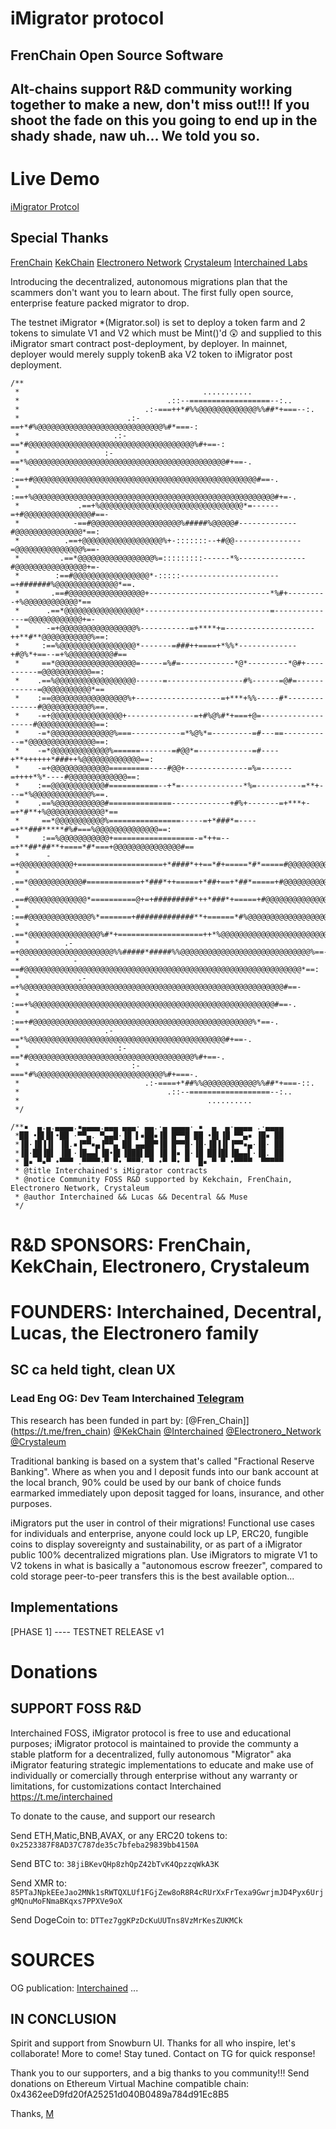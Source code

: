 # iMigrator protocol
## FrenChain Open Source Software 
## Alt-chains support R&D community working together to make a new, don't miss out!!! If you shoot the fade on this you going to end up in the shady shade, naw uh... We told you so.

# Live Demo
[iMigrator Protcol](https://iMigrator.interchained.org) 

## Special Thanks
[FrenChain](https://frenchain.app) 
[KekChain](https://kekchain.com) 
[Electronero Network](https://electronero.org) 
[Crystaleum](https://crystaleum.org) 
[Interchained Labs](https://interchained.org) 

Introducing the decentralized, autonomous migrations plan that the scammers don't want you to learn about.
The first fully open source, enterprise feature packed migrator to drop.


The testnet iMigrator *(Migrator.sol) is set to deploy a token farm and 2 tokens to simulate V1 and V2 which must be Mint()'d 😲 and supplied to this iMigrator smart contract post-deployment, by deployer. In mainnet, deployer would merely supply tokenB aka V2 token to iMigrator post deployment.
```
/**
 *                                         ...........
 *                                 .::--==================--:..
 *                            .:-===++*#%%@@@@@@@@@@@@@%%##*+===--:.
 *                        .:-==+*#%@@@@@@@@@@@@@@@@@@@@@@@@@@@@%#*===-:
 *                     .:-==*#@@@@@@@@@@@@@@@@@@@@@@@@@@@@@@@@@@@@@%#+==-:
 *                   :-==*%@@@@@@@@@@@@@@@@@@@@@@@@@@@@@@@@@@@@@@@@@@@@#+==-.
 *                 :==+#@@@@@@@@@@@@@@@@@@@@@@@@@@@@@@@@@@@@@@@@@@@@@@@@@@#==-.
 *               :==+%@@@@@@@@@@@@@@@@@@@@@@@@@@@@@@@@@@@@@@@@@@@@@@@@@@@@@@#+=-.
 *             .==+%@@@@@@@@@@@@@@@@@@@@@@@@@@@@@@@@*=------=+#@@@@@@@@@@@@@@@#==-
 *            -==#@@@@@@@@@@@@@@@@@@@@%#####%@@@@@#-------------#@@@@@@@@@@@@@@@*==:
 *          .==+@@@@@@@@@@@@@@@@@@%+-:::::::--+#@@---------------=@@@@@@@@@@@@@@@%==-
 *         .==*@@@@@@@@@@@@@@@@@%=:::::::::------*%---------------#@@@@@@@@@@@@@@@@+=-
 *        :==#@@@@@@@@@@@@@@@@@*-:::::----------------------=+#######%@@@@@@@@@@@@@@*==.
 *       .==#@@@@@@@@@@@@@@@@@+---------------------------*%#+---------+%@@@@@@@@@@@@*==
 *      .==*@@@@@@@@@@@@@@@@@*----------------------------=--------------=@@@@@@@@@@@@+=-
 *      -=+@@@@@@@@@@@@@@@@@%-----------=+****+=--------------------++**#**@@@@@@@@@@@%==:
 *     :==%@@@@@@@@@@@@@@@@@*-------=###++====+*%%*-------------+#@%*+==--=+%@@@@@@@@@@#==
 *     ==*@@@@@@@@@@@@@@@@@@=-----=%#=------------*@*---------*@#+----------=@@@@@@@@@@@==:
 *    .==%@@@@@@@@@@@@@@@@@@------=-----------------#%------=@#=------------=@@@@@@@@@@@*==
 *    :==@@@@@@@@@@@@@@@@@%+-------------------=+***+%%-----#*--------------#@@@@@@@@@@@%==.
 *    -=+@@@@@@@@@@@@@@@@+---------------=+#%@%#*+===+@=-------------------#@@@@@@@@@@@@@==:
 *    -=*@@@@@@@@@@@@@@%===-----------=*%@%*=---------=#---==-----------=*@@@@@@@@@@@@@@@==:
 *    -=*@@@@@@@@@@@@@%======-------=#@@*=------------=#----+**++++++*###++%@@@@@@@@@@@@@==:
 *    -=+@@@@@@@@@@@@@=========----#@@+--------------=%=-------=++++*%*----#@@@@@@@@@@@@@==:
 *    :==@@@@@@@@@@@@#===========--+*=--------------*%=----------=**+---=*%@@@@@@@@@@@@@%==.
 *    .==%@@@@@@@@@@@#==============-------------+#%+-------=+***+-=+*#**+%@@@@@@@@@@@@@*==
 *     ==*@@@@@@@@@@@%================-----=+*###*=----=+**###*****#%#===%@@@@@@@@@@@@@@==:
 *     :==%@@@@@@@@@@@+==================-=*++=--=+**##*##**+====*#*===+@@@@@@@@@@@@@@@#==
 *      -=+@@@@@@@@@@@@+===================+*####*++==*#+=====*#*=====#@@@@@@@@@@@@@@@%==:
 *      .==*@@@@@@@@@@@@#============+*###*++=====+*##+==+*##*=====+#@@@@@@@@@@@@@@@@@+=-
 *       .==#@@@@@@@@@@@@@*==========@+=+#########*++*###*+=====+#@@@@@@@@@@@@@@@@@@@+=-
 *        :==#@@@@@@@@@@@@@@%*=======+#############**+======*#%@@@@@@@@@@@@@@@@@@@@@+==
 *         .==*@@@@@@@@@@@@@@@@%#*+===================++*%@@@@@@@@@@@@@@@@@@@@@@@@@+=-
 *          .-=+@@@@@@@@@@@@@@@@@@@@@%%#####*#####%%@@@@@@@@@@@@@@@@@@@@@@@@@@@@@%==-
 *            -==#@@@@@@@@@@@@@@@@@@@@@@@@@@@@@@@@@@@@@@@@@@@@@@@@@@@@@@@@@@@@@@*==:
 *             .-=+%@@@@@@@@@@@@@@@@@@@@@@@@@@@@@@@@@@@@@@@@@@@@@@@@@@@@@@@@@@#==-
 *               :==+%@@@@@@@@@@@@@@@@@@@@@@@@@@@@@@@@@@@@@@@@@@@@@@@@@@@@@@#==-.
 *                 :==+#@@@@@@@@@@@@@@@@@@@@@@@@@@@@@@@@@@@@@@@@@@@@@@@@@%*==-.
 *                   .-==*%@@@@@@@@@@@@@@@@@@@@@@@@@@@@@@@@@@@@@@@@@@@@#+==-.
 *                      :-==*#@@@@@@@@@@@@@@@@@@@@@@@@@@@@@@@@@@@@@%#+==-.
 *                         :-===*#%@@@@@@@@@@@@@@@@@@@@@@@@@@@@%#+===-.
 *                            .:-====+*##%%@@@@@@@@@@@@%%##*+===-::.
 *                                 .::--==================--:..
 *                                          ..........
 */

/**▪  ▄.▄.▄▄▄▄.▪▄▄▄▄.▄▄▄ ▄▄▄· ▄▄.·▄ ▄▄▄▄· ▪  ▄  ▄·▄▄▄▄ .·▄▄▄▄
 *██ •█▌█▌•██ ·▀▀▄. ▀▄▄█·▐█ ▌▪██▪▐█ █▀▀█ ██ •█▌▐█ ▀▀▄▪ ▐█▪ ██
 *▐█·▐█▐▐▌ ▐█.▪▐▀▀▪▄▐▀▀▄ ██ ▄▄██▀▐█ █▀▀█·▐█·▐█▐▐▌▐▀▀▪▄·▐█· ██
 *▐█·██▐█▌ ▐█▌·▐█▄▄▌▐█•█▌▐███▌██ ▐█ █▪ █·▐█ ██▐█▌▐█▄▄▌·▐█. ██
 * █▪ ▀▪▀ •▀▀▀ .▀▀▀▀·▀ ▀• ▀▀▀· ▀ •▀ ▀• ▀  █▪ ▀ ▀ •▀▀▀▀  ▀▀▀▀▀
 * @title Interchained's iMigrator contracts
 * @notice Community FOSS R&D supported by Kekchain, FrenChain, Electronero Network, Crystaleum
 * @author Interchained && Lucas && Decentral && Muse
 */
```
# R&D SPONSORS: FrenChain, KekChain, Electronero, Crystaleum
# FOUNDERS: Interchained, Decentral, Lucas, the Electronero family
## SC ca held tight, clean UX
### Lead Eng OG: Dev Team Interchained [Telegram](https://t.me/interchained)

This research has been funded in part by: [@Fren_Chain]](https://t.me/fren_chain) [@KekChain](https://t.me/kekchain) [@Interchained](https://t.me/Interchained) [@Electronero_Network](https://t.me/Electronero_Network) [@Crystaleum](https://t.me/Crystaleum)

Traditional banking is based on a system that's called "Fractional Reserve Banking". Where as when you and I deposit funds into our bank account at the local branch, 90% could be used by our bank of choice funds earmarked immediately upon deposit tagged for loans, insurance, and other purposes. 

iMigrators put the user in control of their migrations! Functional use cases for individuals and enterprise, anyone could lock up LP, ERC20, fungible coins to display sovereignty and sustainability, or as part of a iMigrator public 100% decentralized migrations plan. Use iMigrators to migrate V1 to V2 tokens in what is basically a "autonomous escrow freezer", compared to cold storage peer-to-peer transfers this is the best available option...

## Implementations
[PHASE 1] ---- TESTNET RELEASE v1

# Donations 
## SUPPORT FOSS R&D

Interchained FOSS, iMigrator protocol is free to use and educational purposes;
iMigrator protocol is maintained to provide the communty a stable platform for a decentralized, fully autonomous "Migrator" aka iMigrator featuring strategic implementations to educate and make use of individually or comercially through enterprise without any warranty or limitations, for customizations contact Interchained https://t.me/interchained

To donate to the cause, and support our research 

Send ETH,Matic,BNB,AVAX, or any ERC20 tokens to: ```0x2523387F8AD37C787de35c7bfeba29839bb4150A```

Send BTC to: ```38jiBKevQHp8zhQpZ42bTvK4QpzzqWkA3K```

Send XMR to: ```85PTaJNpkEEeJao2MNk1sRWTQXLUf1FGjZew8oR8R4cRUrXxFrTexa9GwrjmJD4Pyx6UrjgMQnuMoFNmaBKqxs7PPXVe9oX```

Send DogeCoin to: ```DTTez7ggKPzDcKuUUTns8VzMrKesZUKMCk```

# SOURCES

OG publication: [Interchained](https://github.com/iMigrator/iMigrator)
...

## IN CONCLUSION

Spirit and support from Snowburn UI. Thanks for all who inspire, let's collaborate!
More to come! Stay tuned. Contact on TG for quick response!

Thank you to our supporters, and a big thanks to you community!!!
Send donations on Ethereum Virtual Machine compatible chain: 
0x4362eeD9fd20fA25251d040B0489a784d91Ec8B5

Thanks, [M](https://t.me/interchained)
